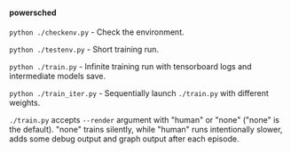 #### powersched

`python ./checkenv.py` - Check the environment.

`python ./testenv.py` - Short training run.

`python ./train.py` - Infinite training run with tensorboard logs and intermediate models save.

`python ./train_iter.py` - Sequentially launch `./train.py` with different weights.

`./train.py` accepts `--render` argument with "human" or "none" ("none" is the default). "none" trains silently, while "human" runs intentionally slower, adds some debug output and graph output after each episode.

